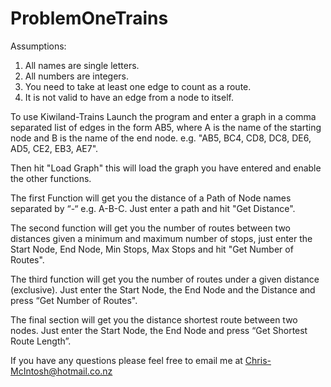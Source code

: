 # ProblemOneTrains

Assumptions:

1. All names are single letters.
2. All numbers are integers.
3. You need to take at least one edge to count as a route.
4. It is not valid to have an edge from a node to itself.

To use Kiwiland-Trains Launch the program and enter a graph in a comma separated list of edges in the form AB5, where A is the name of the starting node and B is the name of the end node. e.g. "AB5, BC4, CD8, DC8, DE6, AD5, CE2, EB3, AE7".

Then hit "Load Graph" this will load the graph you have entered and enable the other functions.

The first Function will get you the distance of a Path of Node names separated by “-“ e.g. A-B-C. Just enter a path and hit "Get Distance".

The second function will get you the number of routes between two distances given a minimum and maximum number of stops, just enter the Start Node, End Node, Min Stops, Max Stops and hit "Get Number of Routes".

The third function will get you the number of routes under a given distance (exclusive). Just enter the Start Node, the End Node and the Distance and press “Get Number of Routes".

The final section will get you the distance shortest route between two nodes. Just enter the Start Node, the End Node and press “Get Shortest Route Length”.

If you have any questions please feel free to email me at Chris-McIntosh@hotmail.co.nz
